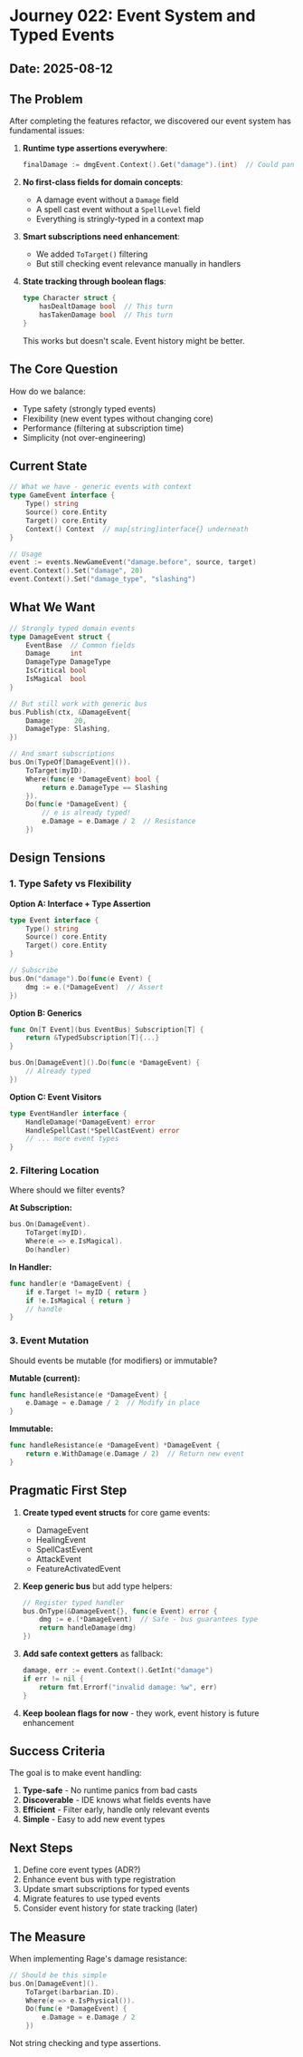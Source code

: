 # Journey 022: Event System and Typed Events

## Date: 2025-08-12

## The Problem

After completing the features refactor, we discovered our event system has fundamental issues:

1. **Runtime type assertions everywhere**:
   ```go
   finalDamage := dmgEvent.Context().Get("damage").(int)  // Could panic!
   ```

2. **No first-class fields for domain concepts**:
   - A damage event without a `Damage` field
   - A spell cast event without a `SpellLevel` field
   - Everything is stringly-typed in a context map

3. **Smart subscriptions need enhancement**:
   - We added `ToTarget()` filtering
   - But still checking event relevance manually in handlers

4. **State tracking through boolean flags**:
   ```go
   type Character struct {
       hasDealtDamage bool  // This turn
       hasTakenDamage bool  // This turn
   }
   ```
   This works but doesn't scale. Event history might be better.

## The Core Question

How do we balance:
- Type safety (strongly typed events)
- Flexibility (new event types without changing core)
- Performance (filtering at subscription time)
- Simplicity (not over-engineering)

## Current State

```go
// What we have - generic events with context
type GameEvent interface {
    Type() string
    Source() core.Entity
    Target() core.Entity
    Context() Context  // map[string]interface{} underneath
}

// Usage
event := events.NewGameEvent("damage.before", source, target)
event.Context().Set("damage", 20)
event.Context().Set("damage_type", "slashing")
```

## What We Want

```go
// Strongly typed domain events
type DamageEvent struct {
    EventBase  // Common fields
    Damage     int
    DamageType DamageType
    IsCritical bool
    IsMagical  bool
}

// But still work with generic bus
bus.Publish(ctx, &DamageEvent{
    Damage:     20,
    DamageType: Slashing,
})

// And smart subscriptions
bus.On(TypeOf[DamageEvent]()).
    ToTarget(myID).
    Where(func(e *DamageEvent) bool {
        return e.DamageType == Slashing
    }).
    Do(func(e *DamageEvent) {
        // e is already typed!
        e.Damage = e.Damage / 2  // Resistance
    })
```

## Design Tensions

### 1. Type Safety vs Flexibility

**Option A: Interface + Type Assertion**
```go
type Event interface {
    Type() string
    Source() core.Entity
    Target() core.Entity
}

// Subscribe
bus.On("damage").Do(func(e Event) {
    dmg := e.(*DamageEvent)  // Assert
})
```

**Option B: Generics**
```go
func On[T Event](bus EventBus) Subscription[T] {
    return &TypedSubscription[T]{...}
}

bus.On[DamageEvent]().Do(func(e *DamageEvent) {
    // Already typed
})
```

**Option C: Event Visitors**
```go
type EventHandler interface {
    HandleDamage(*DamageEvent) error
    HandleSpellCast(*SpellCastEvent) error
    // ... more event types
}
```

### 2. Filtering Location

Where should we filter events?

**At Subscription:**
```go
bus.On(DamageEvent).
    ToTarget(myID).
    Where(e => e.IsMagical).
    Do(handler)
```

**In Handler:**
```go
func handler(e *DamageEvent) {
    if e.Target != myID { return }
    if !e.IsMagical { return }
    // handle
}
```

### 3. Event Mutation

Should events be mutable (for modifiers) or immutable?

**Mutable (current):**
```go
func handleResistance(e *DamageEvent) {
    e.Damage = e.Damage / 2  // Modify in place
}
```

**Immutable:**
```go
func handleResistance(e *DamageEvent) *DamageEvent {
    return e.WithDamage(e.Damage / 2)  // Return new event
}
```

## Pragmatic First Step

1. **Create typed event structs** for core game events:
   - DamageEvent
   - HealingEvent  
   - SpellCastEvent
   - AttackEvent
   - FeatureActivatedEvent

2. **Keep generic bus** but add type helpers:
   ```go
   // Register typed handler
   bus.OnType(&DamageEvent{}, func(e Event) error {
       dmg := e.(*DamageEvent)  // Safe - bus guarantees type
       return handleDamage(dmg)
   })
   ```

3. **Add safe context getters** as fallback:
   ```go
   damage, err := event.Context().GetInt("damage")
   if err != nil {
       return fmt.Errorf("invalid damage: %w", err)
   }
   ```

4. **Keep boolean flags for now** - they work, event history is future enhancement

## Success Criteria

The goal is to make event handling:
1. **Type-safe** - No runtime panics from bad casts
2. **Discoverable** - IDE knows what fields events have
3. **Efficient** - Filter early, handle only relevant events
4. **Simple** - Easy to add new event types

## Next Steps

1. Define core event types (ADR?)
2. Enhance event bus with type registration
3. Update smart subscriptions for typed events
4. Migrate features to use typed events
5. Consider event history for state tracking (later)

## The Measure

When implementing Rage's damage resistance:
```go
// Should be this simple
bus.On[DamageEvent]().
    ToTarget(barbarian.ID).
    Where(e => e.IsPhysical()).
    Do(func(e *DamageEvent) {
        e.Damage = e.Damage / 2
    })
```

Not string checking and type assertions.